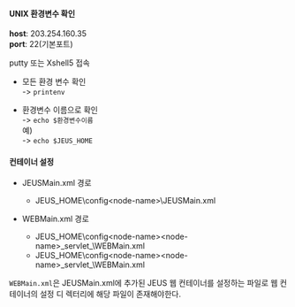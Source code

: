 
#### UNIX 환경변수 확인
**host**: 203.254.160.35  
**port**: 22(기본포트)  

putty 또는 Xshell5 접속

- 모든 환경 변수 확인  
-> `printenv`  

- 환경변수 이름으로 확인  
-> `echo $환경변수이름`  
예)  
-> `echo $JEUS_HOME`  

#### 컨테이너 설정


- JEUSMain.xml 경로  
  - JEUS_HOME\config\<node-name>\JEUSMain.xml

- WEBMain.xml 경로  
  - JEUS_HOME\config\<node-name>\<node-name>\_servlet\_<engine-name1>\WEBMain.xml
  - JEUS_HOME\config\<node-name>\<node-name>\_servlet\_<engine-name2>\WEBMain.xml


`WEBMain.xml`은 JEUSMain.xml에 추가된 JEUS 웹 컨테이너를 설정하는 파일로 웹 컨테이너의 설정 디
렉터리에 해당 파일이 존재해야한다.
